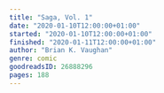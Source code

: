 ```yaml
---
title: "Saga, Vol. 1"
date: "2020-01-10T12:00:00+01:00"
started: "2020-01-10T12:00:00+01:00"
finished: "2020-01-11T12:00:00+01:00"
author: "Brian K. Vaughan"
genre: comic
goodreadsID: 26888296
pages: 188
---
```

